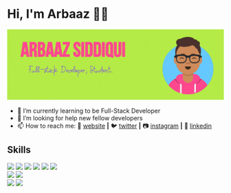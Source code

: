 # Hi, I'm Arbaaz 👋😄
<img src="https://github.com/arbaazsama/arbaazsama/blob/master/gh-header-image-cropped.jpg" alt="banner that says Arbaaz Siddiqui - Full Stack Developer, calongside a cartoon illustration of Arbaaz">


- 🌱 I’m currently learning to be Full-Stack Developer
- 🤔 I’m looking for help new fellow developers
- 📫 How to reach me: 
🏡 [website][website] **|** 
🐦 [twitter][twitter] **|** 
📷 [instagram][instagram] **|** 
👔 [linkedin][Linkedin]

[website]: https://arbaazsama.github.io/profile/
[twitter]: https://twitter.com/justarbaaz
[instagram]: https://instagram.com/iarbaazsiddiqui
[linkedin]: https://linkedin.com/in/arbaazsiddiqui
## Skills
<img src="https://img.shields.io/badge/HTML5-ff7851" /> <img src="https://img.shields.io/badge/CSS3-44b2fb" /> 
<img src="https://img.shields.io/badge/JavaScript -3d03fc" /> 
<img src="https://img.shields.io/badge/Bootstrap -563d7c" />
<img src="https://img.shields.io/badge/Python -41b883" />
<img src="https://img.shields.io/badge/CSS5 -FF0000" />  
<img src="https://img.shields.io/badge/React.js -1cc4b4" />
<img src="https://img.shields.io/badge/Java -FF0000" />  
<img src="https://img.shields.io/badge/Illustrator -ff7b19" />
<img src="https://img.shields.io/badge/Photoshop -30a8fe" />

</br>

